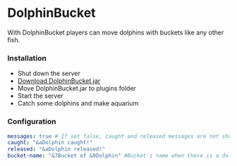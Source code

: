 # DolphinBucket
With DolphinBucket players can move dolphins with buckets like any other fish.

### Installation
* Shut down the server
* [Download DolphinBucket.jar](https://github.com/masagameplay/DolphinBucket/releases "Latest version of DolphinBucket")
* Move DolphinBucket.jar to plugins folder
* Start the server
* Catch some dolphins and make aquarium

### Configuration
```YAML
messages: true # If set false, caught and released messages are not shown
caught: "&aDolphin caught!"
released: "&aDolphin released!"
bucket-name: "&7Bucket of &9Dolphin" #Bucket's name when there is a dolphin
```